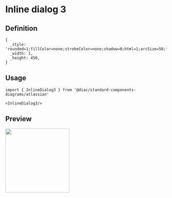 # Inline dialog 3

## Definition

```
{
  _style: 'rounded=1;fillColor=none;strokeColor=none;shadow=0;html=1;arcSize=50;fontSize=12;align=left;verticalAlign=middle;spacingLeft=10',
  _width: 1,
  _height: 450,
}
```

## Usage

```
import { InlineDialog3 } from '@diac/standard-components-diagrams/atlassian'

<InlineDialog3/>
```

## Preview

<img src="./inline-dialog-3.png" width="200"/>
